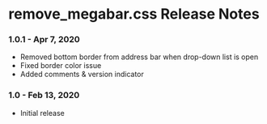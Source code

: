 # remove_megabar.css Release Notes
### 1.0.1 - Apr 7, 2020
* Removed bottom border from address bar when drop-down list is open
* Fixed border color issue
* Added comments & version indicator

### 1.0 - Feb 13, 2020
* Initial release
